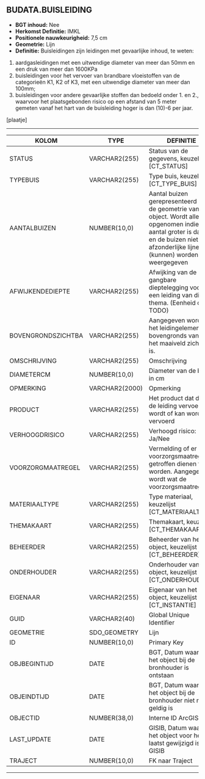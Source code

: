﻿## BUDATA.BUISLEIDING


* __BGT inhoud:__ Nee
* __Herkomst Definitie:__ IMKL
* __Positionele nauwkeurigheid:__ 7,5 cm
* __Geometrie:__ Lijn
* __Definitie:__ Buisleidingen zijn leidingen met gevaarlijke inhoud, te weten:
1. aardgasleidingen met een uitwendige diameter van meer dan 50mm en een druk van meer dan 1600KPa
2. buisleidingen voor het vervoer van brandbare vloeistoffen van de categorieën K1, K2 of K3, met een uitwendige diameter van meer dan 100mm;
3. buisleidingen voor andere gevaarlijke stoffen dan bedoeld onder 1. en 2., waarvoor het plaatsgebonden risico op een afstand van 5 meter gemeten vanaf het hart van de buisleiding hoger is dan (10)-6 per jaar.

[plaatje]

***

|KOLOM                               |TYPE              |DEFINITIE|
|------                              |----              |-----    |
|STATUS                              |VARCHAR2(255)     |Status van de gegevens, keuzelijst [CT_STATUS]|
|TYPEBUIS                            |VARCHAR2(255)     |Type buis, keuzelijst [CT_TYPE_BUIS]|
|AANTALBUIZEN                        |NUMBER(10,0)      |Aantal buizen gerepresenteerd door de geometrie van dit object. Wordt alleen opgenomen indien het aantal groter is dan 1 en de buizen niet als afzonderlijke lijnen (kunnen) worden weergegeven|
|AFWIJKENDEDIEPTE                    |VARCHAR2(255)     |Afwijking van de gangbare dieptelegging voor een leiding van dit thema. (Eenheid cm? TODO)|
|BOVENGRONDSZICHTBA                  |VARCHAR2(255)     |Aangegeven wordt of het leidingelement bovengronds vanaf het maaiveld zichtbaar is.|
|OMSCHRIJVING                        |VARCHAR2(255)     |Omschrijving|
|DIAMETERCM                          |NUMBER(10,0)      |Diameter van de buis in cm|
|OPMERKING                           |VARCHAR2(2000)    |Opmerking|
|PRODUCT                             |VARCHAR2(255)     |Het product dat door de leiding vervoerd wordt of kan worden vervoerd|
|VERHOOGDRISICO                      |VARCHAR2(255)     |Verhoogd risico: Ja/Nee|
|VOORZORGMAATREGEL                   |VARCHAR2(255)     |Vermelding of er voorzorgsmaatregelen getroffen dienen te worden. Aangegeven wordt wat de voorzorgsmaatregel is|
|MATERIAALTYPE                       |VARCHAR2(255)     |Type materiaal, keuzelijst [CT_MATERIAALTYPE]|
|THEMAKAART                          |VARCHAR2(255)     |Themakaart, keuzelijst [CT_THEMAKAART]|
|BEHEERDER                           |VARCHAR2(255)     |Beheerder van het object, keuzelijst [CT_BEHEERDER]|
|ONDERHOUDER                         |VARCHAR2(255)     |Onderhouder van het object, keuzelijst [CT_ONDERHOUDER]|
|EIGENAAR                            |VARCHAR2(255)     |Eigenaar van het object, keuzelijst [CT_INSTANTIE]|
|GUID                                |VARCHAR2(40)      |Global Unique Identifier|
|GEOMETRIE                           |SDO_GEOMETRY      |Lijn|
|ID                                  |NUMBER(10,0)      |Primary Key|
|OBJBEGINTIJD                        |DATE              |BGT, Datum waarop het object bij de bronhouder is ontstaan|
|OBJEINDTIJD                         |DATE              |BGT, Datum waarop het object bij de bronhouder niet meer geldig is|
|OBJECTID                            |NUMBER(38,0)      |Interne ID ArcGIS|
|LAST_UPDATE                         |DATE              |GISIB, Datum waarop het object voor het laatst gewijzigd is in GISIB|
|TRAJECT                             |NUMBER(10,0)      |FK naar Traject|

***
